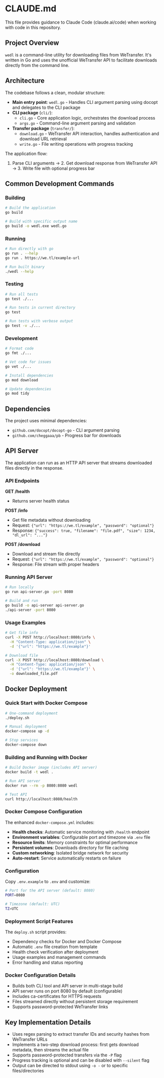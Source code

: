 # CLAUDE.md

This file provides guidance to Claude Code (claude.ai/code) when working with code in this repository.

## Project Overview

`wedl` is a command-line utility for downloading files from WeTransfer. It's written in Go and uses the unofficial WeTransfer API to facilitate downloads directly from the command line.

## Architecture

The codebase follows a clean, modular structure:

- **Main entry point**: `wedl.go` - Handles CLI argument parsing using docopt and delegates to the CLI package
- **CLI package** (`cli/`): 
  - `cli.go` - Core application logic, orchestrates the download process
  - `args.go` - Command-line argument parsing and validation
- **Transfer package** (`transfer/`):
  - `download.go` - WeTransfer API interaction, handles authentication and download URL retrieval
  - `write.go` - File writing operations with progress tracking

The application flow:
1. Parse CLI arguments → 2. Get download response from WeTransfer API → 3. Write file with optional progress bar

## Common Development Commands

### Building
```bash
# Build the application
go build

# Build with specific output name
go build -o wedl.exe wedl.go
```

### Running
```bash
# Run directly with go
go run . --help
go run . https://we.tl/example-url

# Run built binary
./wedl --help
```

### Testing
```bash
# Run all tests
go test ./...

# Run tests in current directory
go test

# Run tests with verbose output
go test -v ./...
```

### Development
```bash
# Format code
go fmt ./...

# Vet code for issues
go vet ./...

# Install dependencies
go mod download

# Update dependencies
go mod tidy
```

## Dependencies

The project uses minimal dependencies:
- `github.com/docopt/docopt-go` - CLI argument parsing
- `github.com/cheggaaa/pb` - Progress bar for downloads

## API Server

The application can run as an HTTP API server that streams downloaded files directly in the response.

### API Endpoints

**GET /health**
- Returns server health status

**POST /info**
- Get file metadata without downloading
- Request: `{"url": "https://we.tl/example", "password": "optional"}`
- Response: `{"success": true, "filename": "file.pdf", "size": 1234, "dl_url": "..."}`

**POST /download**
- Download and stream file directly
- Request: `{"url": "https://we.tl/example", "password": "optional"}`
- Response: File stream with proper headers

### Running API Server

```bash
# Run locally
go run api-server.go -port 8080

# Build and run
go build -o api-server api-server.go
./api-server -port 8080
```

### Usage Examples

```bash
# Get file info
curl -X POST http://localhost:8080/info \
  -H "Content-Type: application/json" \
  -d '{"url": "https://we.tl/example"}'

# Download file
curl -X POST http://localhost:8080/download \
  -H "Content-Type: application/json" \
  -d '{"url": "https://we.tl/example"}' \
  -o downloaded_file.pdf
```

## Docker Deployment

### Quick Start with Docker Compose
```bash
# One-command deployment
./deploy.sh

# Manual deployment
docker-compose up -d

# Stop services
docker-compose down
```

### Building and Running with Docker
```bash
# Build Docker image (includes API server)
docker build -t wedl .

# Run API server
docker run --rm -p 8080:8080 wedl

# Test API
curl http://localhost:8080/health
```

### Docker Compose Configuration
The enhanced `docker-compose.yml` includes:
- **Health checks**: Automatic service monitoring with `/health` endpoint
- **Environment variables**: Configurable port and timezone via `.env` file
- **Resource limits**: Memory constraints for optimal performance
- **Persistent volumes**: Downloads directory for file caching
- **Custom networking**: Isolated bridge network for security
- **Auto-restart**: Service automatically restarts on failure

### Configuration
Copy `.env.example` to `.env` and customize:
```bash
# Port for the API server (default: 8080)
PORT=8080

# Timezone (default: UTC)  
TZ=UTC
```

### Deployment Script Features
The `deploy.sh` script provides:
- Dependency checks for Docker and Docker Compose
- Automatic `.env` file creation from template
- Health check verification after deployment
- Usage examples and management commands
- Error handling and status reporting

### Docker Configuration Details
- Builds both CLI tool and API server in multi-stage build
- API server runs on port 8080 by default (configurable)
- Includes ca-certificates for HTTPS requests
- Files streamed directly without persistent storage requirement
- Supports password-protected WeTransfer links

## Key Implementation Details

- Uses regex parsing to extract transfer IDs and security hashes from WeTransfer URLs
- Implements a two-step download process: first gets download metadata, then streams the actual file
- Supports password-protected transfers via the `-P` flag
- Progress tracking is optional and can be disabled with `--silent` flag
- Output can be directed to stdout using `-o -` or to specific files/directories